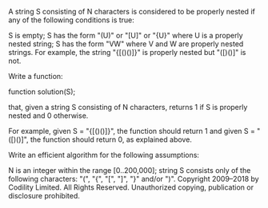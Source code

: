 A string S consisting of N characters is considered to be properly nested if any of the following conditions is true:

S is empty;
S has the form "(U)" or "[U]" or "{U}" where U is a properly nested string;
S has the form "VW" where V and W are properly nested strings.
For example, the string "{[()()]}" is properly nested but "([)()]" is not.

Write a function:

function solution(S);

that, given a string S consisting of N characters, returns 1 if S is properly nested and 0 otherwise.

For example, given S = "{[()()]}", the function should return 1 and given S = "([)()]", the function should return 0, as explained above.

Write an efficient algorithm for the following assumptions:

N is an integer within the range [0..200,000];
string S consists only of the following characters: "(", "{", "[", "]", "}" and/or ")".
Copyright 2009–2018 by Codility Limited. All Rights Reserved. Unauthorized copying, publication or disclosure prohibited.